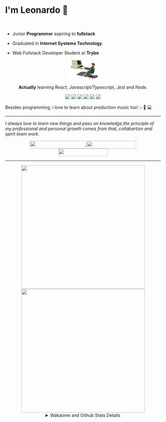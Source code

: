 # I'm Leonardo 🌈
<p align="center">
<img src="https://upload.wikimedia.org/wikipedia/en/thumb/0/05/Flag_of_Brazil.svg/1200px-Flag_of_Brazil.svg.png" width=20 height=15 / >
<img src="https://upload.wikimedia.org/wikipedia/commons/2/2b/Bandeira_do_estado_de_S%C3%A3o_Paulo.svg" width=20 height=15 / >
</p>

- Junior <b>Programmer</b> aspiring to <b>fullstack</b>

- Graduated in <b>Internet Systems Technology</b>.

- Web Fullstack Developer Student at <b>Trybe</b>

<div align="center">

<img src="./img/computer.gif" width="100px">

**Actually** learning _React_, _Javascript/Typescript_, _Jest_ and  _Node_. 

</div>
       
<p align="center">
<img src="https://badges.aleen42.com/src/react.svg">
<img src="https://badges.aleen42.com/src/redux.svg"> 
<img src="https://badges.aleen42.com/src/javascript.svg">
<img src="https://badges.aleen42.com/src/typescript.svg">
<img src="https://badges.aleen42.com/src/jest_1.svg">
<img src="https://badges.aleen42.com/src/node.svg">
<br>
</p>

Besides programming, i love to learn about production music too! :notes: :musical_keyboard: :computer:

* * *

<i>I always love to learn new things and pass on knowledge,the principle of my professional and personal growth comes from that, collabartion and spirit team work.</i><br>

<div align="center">
       
<a href="https://www.linkedin.com/in/lcds90/">
  <img align="center" src="https://img.shields.io/static/v1?logo=linkedin&label=linkedin&message=lcds90&color=blue&style=for-the-badge" height=25 width=180/>
</a>
<a href="http://lcds.me">
  <img align="center" src="https://img.shields.io/static/v1?&label=Portflio&message=site&color=green&style=for-the-badge" height=25 width=160/>
</a>
<a href="mailto:lcds90@gmail.com">
  <img align="center" src="https://img.shields.io/static/v1?&logo=gmail&label=Send&message=Email&color=red&style=for-the-badge" height=25 width=160/>
</a>
       
</div>

* * *

<div align="center">
<a href="https://github.com/lcds90/">
  <img align="center" src="https://github-readme-stats.vercel.app/api/top-langs/?username=lcds90&langs_count=10&theme=gruvbox&layout=compact&include_all_commits=true" height="400px" width="400px"/>
</a>
<a href="https://wakatime.com/@lcds90">
  <img align="center" src="https://github-readme-stats.vercel.app/api/wakatime?username=lcds90&theme=gruvbox&layout=compact" height="400px" width="400px"/>
</a>
       
<details>
       <summary>Wakatime and Github Stats Details</summary>
       <div align="justify">
              
<!--START_SECTION:waka-->
![Profile Views](http://img.shields.io/badge/Profile%20Views-3-blue)

**🐱 My GitHub Data** 

> 🏆 723 Contributions in the Year 2021
 > 
> 📦 535.2 kB Used in GitHub's Storage 
 > 
> 💼 Opted to Hire
 > 
> 📜 54 Public Repositories 
 > 
> 🔑 38 Private Repositories  
 > 
**I'm a Night 🦉** 

```text
🌞 Morning    80 commits     ████░░░░░░░░░░░░░░░░░░░░░   16.91% 
🌆 Daytime    145 commits    ███████░░░░░░░░░░░░░░░░░░   30.66% 
🌃 Evening    126 commits    ██████░░░░░░░░░░░░░░░░░░░   26.64% 
🌙 Night      122 commits    ██████░░░░░░░░░░░░░░░░░░░   25.79%

```
📅 **I'm Most Productive on Saturday** 

```text
Monday       91 commits     ████░░░░░░░░░░░░░░░░░░░░░   19.24% 
Tuesday      62 commits     ███░░░░░░░░░░░░░░░░░░░░░░   13.11% 
Wednesday    31 commits     █░░░░░░░░░░░░░░░░░░░░░░░░   6.55% 
Thursday     32 commits     █░░░░░░░░░░░░░░░░░░░░░░░░   6.77% 
Friday       55 commits     ███░░░░░░░░░░░░░░░░░░░░░░   11.63% 
Saturday     110 commits    █████░░░░░░░░░░░░░░░░░░░░   23.26% 
Sunday       92 commits     ████░░░░░░░░░░░░░░░░░░░░░   19.45%

```


📊 **This Week I Spent My Time On** 

```text
⌚︎ Time Zone: America/Sao_Paulo

💬 Programming Languages: 
JSX                      11 hrs 29 mins      █████████████░░░░░░░░░░░░   52.16% 
JavaScript               6 hrs 6 mins        ███████░░░░░░░░░░░░░░░░░░   27.74% 
Vue.js                   1 hr 8 mins         █░░░░░░░░░░░░░░░░░░░░░░░░   5.22% 
CSS                      57 mins             █░░░░░░░░░░░░░░░░░░░░░░░░   4.34% 
JSON                     47 mins             █░░░░░░░░░░░░░░░░░░░░░░░░   3.63%

🔥 Editors: 
VS Code                  22 hrs 1 min        █████████████████████████   100.0%

🐱‍💻 Projects: 
sd-013-a-project-recipes-8 hrs 2 mins        █████████░░░░░░░░░░░░░░░░   36.53% 
github-offensive         6 hrs 34 mins       ███████░░░░░░░░░░░░░░░░░░   29.83% 
sd-013-a-project-tryunfo-5 hrs 44 mins       ██████░░░░░░░░░░░░░░░░░░░   26.04% 
next-portfolio           55 mins             █░░░░░░░░░░░░░░░░░░░░░░░░   4.23% 
denisinha-store          16 mins             ░░░░░░░░░░░░░░░░░░░░░░░░░   1.22%

💻 Operating System: 
Linux                    22 hrs 1 min        █████████████████████████   100.0%

```

**I Mostly Code in JavaScript** 

```text
JavaScript               33 repos            ██████████░░░░░░░░░░░░░░░   39.76% 
HTML                     14 repos            ████░░░░░░░░░░░░░░░░░░░░░   16.87% 
TypeScript               14 repos            ████░░░░░░░░░░░░░░░░░░░░░   16.87% 
CSS                      6 repos             █░░░░░░░░░░░░░░░░░░░░░░░░   7.23% 
PHP                      5 repos             █░░░░░░░░░░░░░░░░░░░░░░░░   6.02%

```


**Timeline**

![Chart not found](https://raw.githubusercontent.com/lcds90/lcds90/main/charts/bar_graph.png) 


 Last Updated on 06/10/2021
<!--END_SECTION:waka-->
              
              
   </div>
</details>
       
       
</div>
